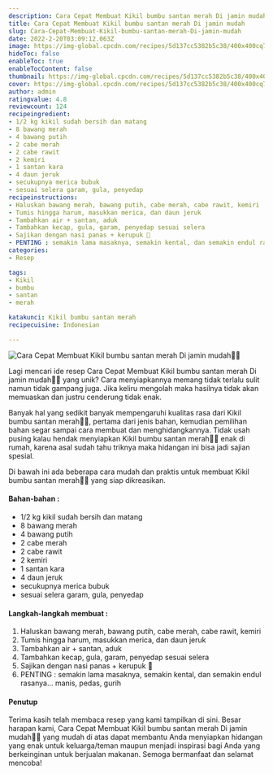 ```yaml
---
description: Cara Cepat Membuat Kikil bumbu santan merah Di jamin mudah"
title: Cara Cepat Membuat Kikil bumbu santan merah Di jamin mudah
slug: Cara-Cepat-Membuat-Kikil-bumbu-santan-merah-Di-jamin-mudah
date: 2022-2-20T03:09:12.063Z
image: https://img-global.cpcdn.com/recipes/5d137cc5382b5c38/400x400cq70/photo.jpg
hideToc: false
enableToc: true
enableTocContent: false
thumbnail: https://img-global.cpcdn.com/recipes/5d137cc5382b5c38/400x400cq70/photo.jpg
cover: https://img-global.cpcdn.com/recipes/5d137cc5382b5c38/400x400cq70/photo.jpg
author: admin
ratingvalue: 4.8
reviewcount: 124
recipeingredient:
- 1/2 kg kikil sudah bersih dan matang
- 8 bawang merah
- 4 bawang putih
- 2 cabe merah
- 2 cabe rawit
- 2 kemiri
- 1 santan kara
- 4 daun jeruk
- secukupnya merica bubuk
- sesuai selera garam, gula, penyedap
recipeinstructions:
- Haluskan bawang merah, bawang putih, cabe merah, cabe rawit, kemiri
- Tumis hingga harum, masukkan merica, dan daun jeruk
- Tambahkan air + santan, aduk
- Tambahkan kecap, gula, garam, penyedap sesuai selera
- Sajikan dengan nasi panas + kerupuk 🤩
- PENTING : semakin lama masaknya, semakin kental, dan semakin endul rasanya... manis, pedas, gurih
categories:
- Resep

tags:
- Kikil
- bumbu
- santan
- merah

katakunci: Kikil bumbu santan merah
recipecuisine: Indonesian

---
```


![Cara Cepat Membuat Kikil bumbu santan merah Di jamin mudah👩‍🍳](https://img-global.cpcdn.com/recipes/5d137cc5382b5c38/400x400cq70/photo.jpg)

Lagi mencari ide resep Cara Cepat Membuat Kikil bumbu santan merah Di jamin mudah👩‍🍳 yang unik? Cara menyiapkannya memang tidak terlalu sulit namun tidak gampang juga. Jika keliru mengolah maka hasilnya tidak akan memuaskan dan justru cenderung tidak enak.

Banyak hal yang sedikit banyak mempengaruhi kualitas rasa dari Kikil bumbu santan merah👩‍🍳, pertama dari jenis bahan, kemudian pemilihan bahan segar sampai cara membuat dan menghidangkannya. Tidak usah pusing kalau hendak menyiapkan Kikil bumbu santan merah👩‍🍳 enak di rumah, karena asal sudah tahu triknya maka hidangan ini bisa jadi sajian spesial.

Di bawah ini ada beberapa cara mudah dan praktis untuk membuat Kikil bumbu santan merah👩‍🍳 yang siap dikreasikan.

<!--inarticleads1-->

#### Bahan-bahan :

- 1/2 kg kikil sudah bersih dan matang
- 8 bawang merah
- 4 bawang putih
- 2 cabe merah
- 2 cabe rawit
- 2 kemiri
- 1 santan kara
- 4 daun jeruk
- secukupnya merica bubuk
- sesuai selera garam, gula, penyedap

<!--inarticleads2-->

#### Langkah-langkah membuat :

1. Haluskan bawang merah, bawang putih, cabe merah, cabe rawit, kemiri
1. Tumis hingga harum, masukkan merica, dan daun jeruk
1. Tambahkan air + santan, aduk
1. Tambahkan kecap, gula, garam, penyedap sesuai selera
1. Sajikan dengan nasi panas + kerupuk 🤩
1. PENTING : semakin lama masaknya, semakin kental, dan semakin endul rasanya... manis, pedas, gurih

#### Penutup

Terima kasih telah membaca resep yang kami tampilkan di sini. Besar harapan kami, Cara Cepat Membuat Kikil bumbu santan merah Di jamin mudah👩‍🍳 yang mudah di atas dapat membantu Anda menyiapkan hidangan yang enak untuk keluarga/teman maupun menjadi inspirasi bagi Anda yang berkeinginan untuk berjualan makanan. Semoga bermanfaat dan selamat mencoba!
